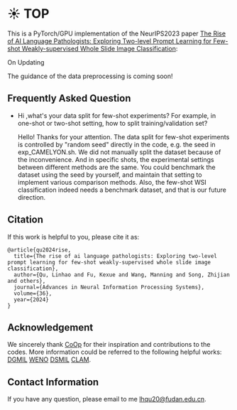 # :sunny: TOP
This is a PyTorch/GPU implementation of the NeurIPS2023 paper [The Rise of AI Language Pathologists: Exploring Two-level Prompt Learning for Few-shot Weakly-supervised Whole Slide Image Classification](https://proceedings.neurips.cc/paper_files/paper/2023/hash/d599b81036fd1a3b3949b7d444f31082-Abstract-Conference.html):

On Updating

The guidance of the data preprocessing is coming soon!

## Frequently Asked Question
* Hi ,what's your data split for few-shot experiments? For example, in one-shot or two-shot setting, how to split training/validation set?

  Hello! Thanks for your attention. The data split for few-shot experiments is controlled by "random seed" directly in the code, e.g. the seed in exp_CAMELYON.sh. We did not manually split the dataset because of the inconvenience. And in specific shots, the experimental settings between different methods are the same. You could benchmark the dataset using the seed by yourself, and maintain that setting to implement various comparison methods. Also, the few-shot WSI classification indeed needs a benchmark dataset, and that is our future direction.

## Citation
If this work is helpful to you, please cite it as:
```
@article{qu2024rise,
  title={The rise of ai language pathologists: Exploring two-level prompt learning for few-shot weakly-supervised whole slide image classification},
  author={Qu, Linhao and Fu, Kexue and Wang, Manning and Song, Zhijian and others},
  journal={Advances in Neural Information Processing Systems},
  volume={36},
  year={2024}
}
```

## Acknowledgement
We sincerely thank [CoOp](https://github.com/KaiyangZhou/CoOp) for their inspiration and contributions to the codes.
More information could be referred to the following helpful works:
[DGMIL](https://github.com/miccaiif/DGMIL)
[WENO](https://github.com/miccaiif/WENO)
[DSMIL](https://github.com/binli123/dsmil-wsi)
[CLAM](https://github.com/mahmoodlab/CLAM).

## Contact Information
If you have any question, please email to me [lhqu20@fudan.edu.cn](lhqu20@fudan.edu.cn).

